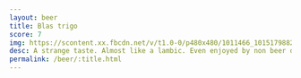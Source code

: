 ```yaml
---
layout: beer
title: Blas trigo
score: 7
img: https://scontent.xx.fbcdn.net/v/t1.0-0/p480x480/1011466_10151798821318745_54743244_n.jpg?oh=318433435e34b9e29a8f5c731f6fbc0d&oe=58CB088C
desc: A strange taste. Almost like a lambic. Even enjoyed by non beer drinkers
permalink: /beer/:title.html
---
```

